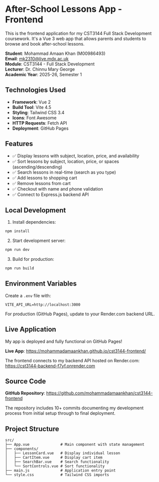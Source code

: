 # After-School Lessons App - Frontend

This is the frontend application for my CST3144 Full Stack Development coursework. It's a Vue 3 web app that allows parents and students to browse and book after-school lessons.

**Student**: Mohammad Amaan Khan (M00986493)  
**Email**: mk2310@live.mdx.ac.uk  
**Module**: CST3144 - Full Stack Development  
**Lecturer**: Dr. Chinnu Mary George  
**Academic Year**: 2025-26, Semester 1

## Technologies Used

- **Framework**: Vue 2
- **Build Tool**: Vite 4.5
- **Styling**: Tailwind CSS 3.4
- **Icons**: Font Awesome
- **HTTP Requests**: Fetch API
- **Deployment**: GitHub Pages

## Features

- ✅ Display lessons with subject, location, price, and availability
- ✅ Sort lessons by subject, location, price, or spaces (ascending/descending)
- ✅ Search lessons in real-time (search as you type)
- ✅ Add lessons to shopping cart
- ✅ Remove lessons from cart
- ✅ Checkout with name and phone validation
- ✅ Connect to Express.js backend API

## Local Development

1. Install dependencies:
```bash
npm install
```

2. Start development server:
```bash
npm run dev
```

3. Build for production:
```bash
npm run build
```

## Environment Variables

Create a `.env` file with:
```
VITE_API_URL=http://localhost:3000
```

For production (GitHub Pages), update to your Render.com backend URL.

## Live Application

My app is deployed and fully functional on GitHub Pages!

**Live App**: https://mohammadamaankhan.github.io/cst3144-frontend/

The frontend connects to my backend API hosted on Render.com: https://cst3144-backend-f7yf.onrender.com

## Source Code

**GitHub Repository**: https://github.com/mohammadamaankhan/cst3144-frontend

The repository includes 10+ commits documenting my development process from initial setup through to final deployment.

## Project Structure

```
src/
├── App.vue              # Main component with state management
├── components/
│   ├── LessonCard.vue   # Display individual lesson
│   ├── CartItem.vue     # Display cart item
│   ├── SearchBar.vue    # Search functionality
│   └── SortControls.vue # Sort functionality
├── main.js              # Application entry point
└── style.css            # Tailwind CSS imports
```
